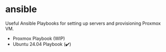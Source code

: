 # ansible

Useful Ansible Playbooks for setting up servers and provisioning Proxmox VM.

- Proxmox Playbook (WIP)
- Ubuntu 24.04 Playbook (✔️)

